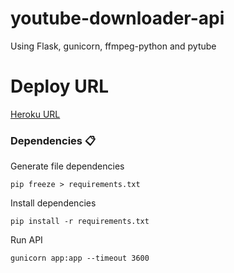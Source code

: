 # youtube-downloader-api

Using Flask, gunicorn, ffmpeg-python and pytube

# Deploy URL

[Heroku URL](https://dracon-youtube-downloader-api.herokuapp.com)

### Dependencies 📋

Generate file dependencies

```shell
pip freeze > requirements.txt
```

Install dependencies

```shell
pip install -r requirements.txt
```
Run API

```shell
gunicorn app:app --timeout 3600
```
